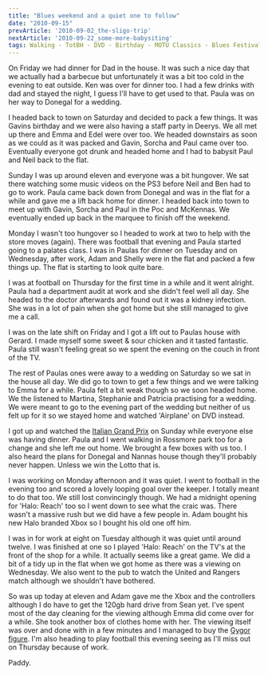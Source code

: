 ```yaml
---
title: "Blues weekend and a quiet one to follow"
date: "2010-09-15"
prevArticle: '2010-09-02_the-sligo-trip'
nextArticle: '2010-09-22_some-more-babysiting'
tags: Walking - TotBH - DVD - Birthday - MOTU Classics - Blues Festival - Formula 1 - Xbox - Champions League - Football - Gaming
---
```

On Friday we had dinner for Dad in the house. It was such a nice day that we actually had a barbecue but unfortunately it was a bit too cold in the evening to eat outside. Ken was over for dinner too. I had a few drinks with dad and stayed the night, I guess I'll have to get used to that. Paula was on her way to Donegal for a wedding.

I headed back to town on Saturday and decided to pack a few things. It was Gavins birthday and we were also having a staff party in Deerys. We all met up there and Emma and Edel were over too. We headed downstairs as soon as we could as it was packed and Gavin, Sorcha and Paul came over too. Eventually everyone got drunk and headed home and I had to babysit Paul and Neil back to the flat.

Sunday I was up around eleven and everyone was a bit hungover. We sat there watching some music videos on the PS3 before Neil and Ben had to go to work. Paula came back down from Donegal and was in the flat for a while and gave me a lift back home for dinner. I headed back into town to meet up with Gavin, Sorcha and Paul in the Poc and McKennas. We eventually ended up back in the marquee to finish off the weekend.

Monday I wasn't too hungover so I headed to work at two to help with the store moves (again). There was football that evening and Paula started going to a palates class. I was in Paulas for dinner on Tuesday and on Wednesday, after work, Adam and Shelly were in the flat and packed a few things up. The flat is starting to look quite bare.

I was at football on Thursday for the first time in a while and it went alright. Paula had a department audit at work and she didn't feel well all day. She headed to the doctor afterwards and found out it was a kidney infection. She was in a lot of pain when she got home but she still managed to give me a call.

I was on the late shift on Friday and I got a lift out to Paulas house with Gerard. I made myself some sweet &amp; sour chicken and it tasted fantastic. Paula still wasn't feeling great so we spent the evening on the couch in front of the TV.

The rest of Paulas ones were away to a wedding on Saturday so we sat in the house all day. We did go to town to get a few things and we were talking to Emma for a while. Paula felt a bit weak though so we soon headed home. We the listened to Martina, Stephanie and Patricia practising for a wedding. We were meant to go to the evening part of the wedding but neither of us felt up for it so we stayed home and watched 'Airplane' on DVD instead.

I got up and watched the [Italian Grand Prix](http://www.rte.ie/sport/motorsport/2010/0912/italy_alonsof.html) on Sunday while everyone else was having dinner. Paula and I went walking in Rossmore park too for a change and she left me out home. We brought a few boxes with us too. I also heard the plans for Donegal and Nannas house though they'll probably never happen. Unless we win the Lotto that is.

I was working on Monday afternoon and it was quiet. I went to football in the evening too and scored a lovely looping goal over the keeper. I totally meant to do that too. We still lost convincingly though. We had a midnight opening for 'Halo: Reach' too so I went down to see what the craic was. There wasn't a massive rush but we did have a few people in. Adam bought his new Halo branded Xbox so I bought his old one off him.

I was in for work at eight on Tuesday although it was quiet until around twelve. I was finished at one so I played 'Halo: Reach' on the TV's at the front of the shop for a while. It actually seems like a great game. We did a bit of a tidy up in the flat when we got home as there was a viewing on Wednesday. We also went to the pub to watch the United and Rangers match although we shouldn't have bothered.

So was up today at eleven and Adam gave me the Xbox and the controllers although I do have to get the 120gb hard drive from Sean yet. I've spent most of the day cleaning for the viewing although Emma did come over for a while. She took another box of clothes home with her. The viewing itself was over and done with in a few minutes and I managed to buy the [Gygor figure](http://www.rte.ie/sport/soccer/2010/0914/manchesterunited_rangers1.html). I'm also heading to play football this evening seeing as I'll miss out on Thursday because of work.

Paddy.